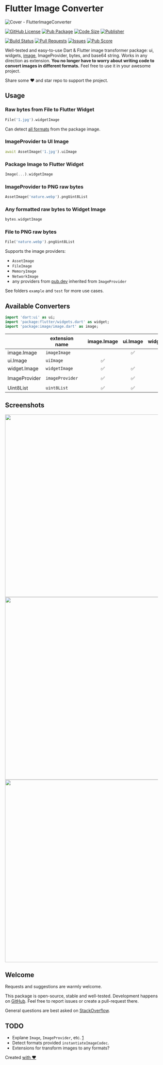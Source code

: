 # Flutter Image Converter

![Cover - FlutterImageConverter](https://raw.githubusercontent.com/signmotion/flutter_image_converter/master/images/cover.webp)

[![GitHub License](https://img.shields.io/badge/license-MIT-blue.svg)](https://opensource.org/licenses/MIT)
[![Pub Package](https://img.shields.io/pub/v/flutter_image_converter.svg?logo=dart&logoColor=00b9fc&color=blue)](https://pub.dartlang.org/packages/flutter_image_converter)
[![Code Size](https://img.shields.io/github/languages/code-size/signmotion/flutter_image_converter?logo=github&logoColor=white)](https://github.com/signmotion/flutter_image_converter)
[![Publisher](https://img.shields.io/pub/publisher/flutter_image_converter)](https://pub.dev/publishers/syrokomskyi.com)

[![Build Status](https://img.shields.io/github/actions/workflow/status/signmotion/flutter_image_converter/flutter-ci.yml?logo=github-actions&logoColor=white)](https://github.com/signmotion/flutter_image_converter/actions)
[![Pull Requests](https://img.shields.io/github/issues-pr/signmotion/flutter_image_converter?logo=github&logoColor=white)](https://github.com/signmotion/flutter_image_converter/pulls)
[![Issues](https://img.shields.io/github/issues/signmotion/flutter_image_converter?logo=github&logoColor=white)](https://github.com/signmotion/flutter_image_converter/issues)
[![Pub Score](https://img.shields.io/pub/points/flutter_image_converter?logo=dart&logoColor=00b9fc)](https://pub.dev/packages/flutter_image_converter/score)

Well-tested and easy-to-use Dart & Flutter image transformer package: ui, widgets, [image](https://pub.dev/packages/image), ImageProvider, bytes, and base64 string.
Works in any direction as extension.
**You no longer have to worry about writing code to convert images in different formats.**
Feel free to use it in your awesome project.

Share some ❤️ and star repo to support the project.

## Usage

### Raw bytes from File to Flutter Widget

```dart
File('1.jpg').widgetImage
```

Can detect [all formats](https://github.com/brendan-duncan/image/blob/main/doc/formats.md) from the package image.

### ImageProvider to UI Image

```dart
await AssetImage('1.jpg').uiImage
```

### Package Image to Flutter Widget

```dart
Image(...).widgetImage
```

### ImageProvider to PNG raw bytes

```dart
AssetImage('nature.webp').pngUint8List
```

### Any formatted raw bytes to Widget Image

```dart
bytes.widgetImage
```

### File to PNG raw bytes

```dart
File('nature.webp').pngUint8List
```

Supports the image providers:

- `AssetImage`
- `FileImage`
- `MemoryImage`
- `NetworkImage`
- any providers from [pub.dev](https://pub.dev/packages?q=image+provider) inherited from `ImageProvider`

See folders `example` and `test` for more use cases.

## Available Converters

```dart
import 'dart:ui' as ui;
import 'package:flutter/widgets.dart' as widget;
import 'package:image/image.dart' as image;
```

|               | extension name  |     | image.Image | ui.Image | widget.Image | ImageProvider | Uint8List |
| ------------- | --------------- | --- | :---------: | :------: | :----------: | :-----------: | --------- |
| image.Image   | `imageImage`    |     |             |    ✅    |      ✅      |      ✅       | ✅        |
| ui.Image      | `uiImage`       |     |     ✅      |          |      ✅      |      ✅       | ✅        |
| widget.Image  | `widgetImage`   |     |     ✅      |    ✅    |              |      ✅       | ✅        |
|               |                 |     |             |          |              |               |           |
| ImageProvider | `imageProvider` |     |     ✅      |    ✅    |      ✅      |               | ✅        |
|               |                 |     |             |          |              |               |           |
| Uint8List     | `uint8List`     |     |     ✅      |    ✅    |      ✅      |      ✅       |           |

## Screenshots

[<img src="https://raw.githubusercontent.com/signmotion/flutter_image_converter/master/images/screenshots/1.webp" width="600"/>](https://raw.githubusercontent.com/signmotion/flutter_image_converter/master/images/screenshots/1.webp)
[<img src="https://raw.githubusercontent.com/signmotion/flutter_image_converter/master/images/screenshots/2.webp" width="600"/>](https://raw.githubusercontent.com/signmotion/flutter_image_converter/master/images/screenshots/2.webp)
[<img src="https://raw.githubusercontent.com/signmotion/flutter_image_converter/master/images/screenshots/3.webp" width="600"/>](https://raw.githubusercontent.com/signmotion/flutter_image_converter/master/images/screenshots/3.webp)

## Welcome

Requests and suggestions are warmly welcome.

This package is open-source, stable and well-tested. Development happens on
[GitHub](https://github.com/signmotion/flutter_image_converter). Feel free to report issues
or create a pull-request there.

General questions are best asked on
[StackOverflow](https://stackoverflow.com/questions/tagged/flutter_image_converter).

## TODO

- Explane `Image`, `ImageProvider`, etc. [1](https://stackoverflow.com/a/56431615/963948)
- Detect formats provided `instantiateImageCodec`.
- Extensions for transform images to any formats?

Created [with ❤️](https://syrokomskyi.com)
